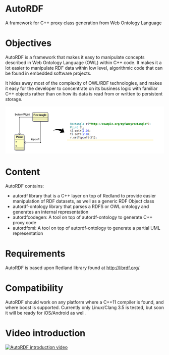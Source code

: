 # AutoRDF
A framework for C++ proxy class generation from Web Ontology Language

# Objectives
AutoRDF is a framework that makes it easy to manipulate concepts described in Web Ontology Language (OWL) within C++ code. It makes it a lot easier to manipulate RDF data within low level, algorithmic code that can be found in embedded software projects.

It hides away most of the complexity of OWL/RDF technologies, and makes it easy for the developer to concentrate on its business logic with familiar C++ objects rather than on how its data is read from or written to persistent storage.

![UML to code image](doc/images/intro.png)

# Content
AutoRDF contains:
 - autordf library that is a C++ layer on top of Redland to provide easier manipulation of RDF datasets, as well as a generic RDF Object class
 - autordf-ontology library that parses a RDFS or OWL ontology and generates an internal representation
 - autordfcodegen: A tool on top of autordf-ontology to generate C++ proxy code
 - autordfxmi: A tool on top of autordf-ontology to generate a partial UML representation

# Requirements
AutoRDF is based upon Redland library found at http://librdf.org/

# Compatibility
AutoRDF should work on any platform where a C++11 compiler is found, and where boost is supported.
Currently only Linux/Clang 3.5 is tested, but soon it will be ready for iOS/Android as well.

# Video introduction

[![AutoRDF introduction video](http://img.youtube.com/vi/_4wxP7Qxt0k/0.jpg)](https://youtu.be/_4wxP7Qxt0kA)